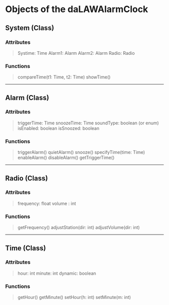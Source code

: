 # Objects of the daLAWAlarmClock

## System (Class)

### Attributes
> Systime: Time
Alarm1: Alarm
Alarm2: Alarm
Radio: Radio

### Functions
> compareTime(t1: Time, t2: Time)
showTime()

---------------------
## Alarm (Class)

### Attributes
> triggerTime: Time
snoozeTime: Time
soundType: boolean (or enum)
isEnabled: boolean
isSnoozed: boolean

### Functions
> triggerAlarm()
quietAlarm()
snooze()
specifyTime(time: Time)
enableAlarm()
disableAlarm()
getTriggerTime()

---------------
## Radio (Class)

### Attributes

> frequency: float
volume : int


### Functions
> getFrequency()
adjustStation(dir: int)
adjustVolume(dir: int)

----------------
## Time (Class)

### Attributes

> hour: int
minute: int
dynamic: boolean

### Functions

> getHour()
getMinute()
setHour(h: int)
setMinute(m: int)
